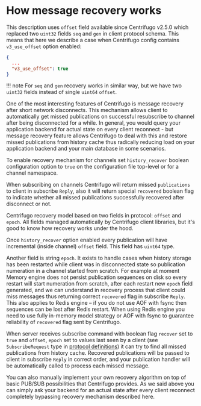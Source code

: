# How message recovery works

This description uses `offset` field available since Centrifugo v2.5.0 which replaced two `uint32` fields `seq` and `gen` in client protocol schema. This means that here we describe a case when Centrifugo config contains `v3_use_offset` option enabled:

```json
{
  ...
  "v3_use_offset": true
}
```

!!! note
    For `seq` and `gen` recovery works in similar way, but we have two `uint32` fields instead of single `uint64` `offset`.

One of the most interesting features of Centrifugo is message recovery after short network disconnects. This mechanism allows client to automatically get missed publications on successful resubscribe to channel after being disconnected for a while. In general, you would query your application backend for actual state on every client reconnect - but message recovery feature allows Centrifugo to deal with this and restore missed publications from history cache thus radically reducing load on your application backend and your main database in some scenarios.

To enable recovery mechanism for channels set `history_recover` boolean configuration option to `true` on the configuration file top-level or for a channel namespace.

When subscribing on channels Centrifugo will return missed `publications` to client in subscribe `Reply`, also it will return special `recovered` boolean flag to indicate whether all missed publications successfully recovered after disconnect or not.

Centrifugo recovery model based on two fields in protocol: `offset` and `epoch`. All fields managed automatically by Centrifugo client libraries, but it's good to know how recovery works under the hood.

Once `history_recover` option enabled every publication will have incremental (inside channel) `offset` field. This field has `uint64` type.

Another field is string `epoch`. It exists to handle cases when history storage has been restarted while client was in disconnected state so publication numeration in a channel started from scratch. For example at moment Memory engine does not persist publication sequences on disk so every restart will start numeration from scratch, after each restart new `epoch` field generated, and we can understand in recovery process that client could miss messages thus returning correct `recovered` flag in subscribe `Reply`. This also applies to Redis engine – if you do not use AOF with fsync then sequences can be lost after Redis restart. When using Redis engine you need to use fully in-memory model strategy or AOF with fsync to guarantee reliability of `recovered` flag sent by Centrifugo.

When server receives subscribe command with boolean flag `recover` set to `true` and `offset`, `epoch` set to values last seen by a client (see `SubscribeRequest` type in [protocol definitions](https://github.com/centrifugal/protocol/blob/master/definitions/client.proto)) it can try to find all missed publications from history cache. Recovered publications will be passed to client in subscribe `Reply` in correct order, and your publication handler will be automatically called to process each missed message.

You can also manually implement your own recovery algorithm on top of basic PUB/SUB possibilities that Centrifugo provides. As we said above you can simply ask your backend for an actual state after every client reconnect completely bypassing recovery mechanism described here.
